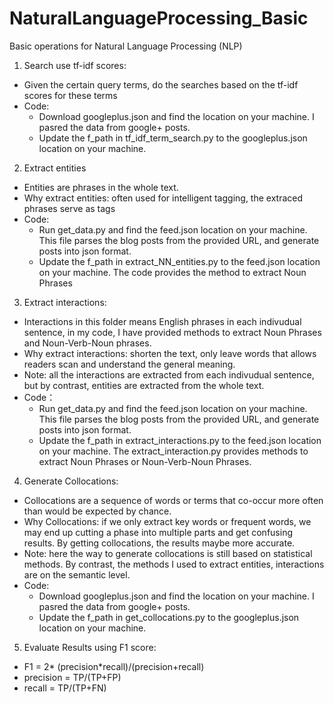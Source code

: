 # NaturalLanguageProcessing_Basic
Basic operations for Natural Language Processing (NLP)

1. Search use tf-idf scores:
* Given the certain query terms, do the searches based on the tf-idf scores for these terms
* Code:
  * Download googleplus.json and find the location on your machine. I pasred the data from google+ posts.
  * Update the f_path in tf_idf_term_search.py to the googleplus.json location on your machine. 


2. Extract entities
* Entities are phrases in the whole text.
* Why extract entities: often used for intelligent tagging, the extraced phrases serve as tags
* Code:
  * Run get_data.py and find the feed.json location on your machine. This file parses the blog posts from the provided URL, and generate posts into json format.
  * Update the f_path in extract_NN_entities.py to the feed.json location on your machine. The code provides the method to extract Noun Phrases


3. Extract interactions:
* Interactions in this folder means English phrases in each indivudual sentence, in my code, I have provided methods to extract Noun Phrases and Noun-Verb-Noun phrases.
* Why extract interactions: shorten the text, only leave words that allows readers scan and understand the general meaning.
* Note: all the interactions are extracted from each indivudual sentence, but by contrast, entities are extracted from the whole text.
* Code：
  * Run get_data.py and find the feed.json location on your machine. This file parses the blog posts from the provided URL, and generate posts into json format.
  * Update the f_path in extract_interactions.py to the feed.json location on your machine. The extract_interaction.py provides methods to extract Noun Phrases or Noun-Verb-Noun Phrases.
  

4. Generate Collocations:
* Collocations are a sequence of words or terms that co-occur more often than would be expected by chance.
* Why Collocations: if we only extract key words or frequent words, we may end up cutting a phase into multiple parts and get confusing results. By getting collocations, the results maybe more accurate.
* Note: here the way to generate collocations is still based on statistical methods. By contrast, the methods I used to extract entities, interactions are on the semantic level.
* Code:
  * Download googleplus.json and find the location on your machine. I pasred the data from google+ posts.
  * Update the f_path in get_collocations.py to the googleplus.json location on your machine. 
  

5. Evaluate Results using F1 score:
* F1 = 2* (precision*recall)/(precision+recall)
* precision = TP/(TP+FP)
* recall = TP/(TP+FN)


